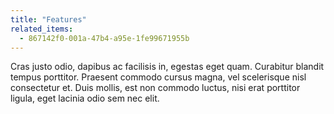 ```yaml
---
title: "Features"
related_items:
  - 867142f0-001a-47b4-a95e-1fe99671955b
---
```


Cras justo odio, dapibus ac facilisis in, egestas eget quam. Curabitur blandit tempus porttitor. Praesent commodo cursus magna, vel scelerisque nisl consectetur et. Duis mollis, est non commodo luctus, nisi erat porttitor ligula, eget lacinia odio sem nec elit.